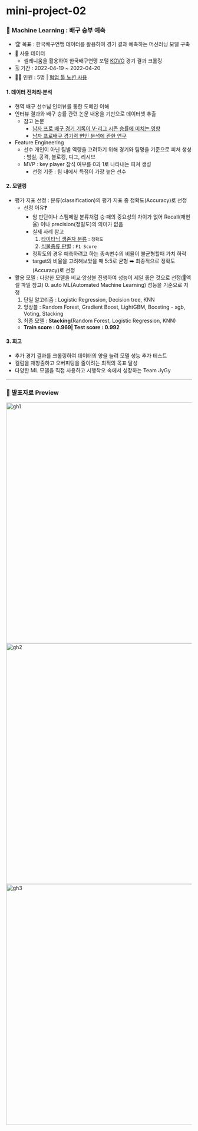 # mini-project-02
### 🏐 Machine Learning : 배구 승부 예측
* 🏆 목표 : 한국배구연맹 데이터를 활용하여 경기 결과 예측하는 머신러닝 모델 구축
* 📂 사용 데이터
  * 셀레니움을 활용하여 한국배구연맹 포털 [KOVO](https://www.kovo.co.kr/game/v-league/11141_game-summary.asp?season=017&g_part=201&r_round=1&g_num=2&) 경기 결과 크롤링
* 🗓 기간 : 2022-04-19 ~ 2022-04-20
* 👩‍💻 인원 : 5명 | [협업 툴 노션 사용](https://imdona.notion.site/mini-project-2-ML-0cde262f1c7e4342be54ab16a2f1b39b)

#### 1. 데이터 전처리·분석
* 현역 배구 선수님 인터뷰를 통한 도메인 이해
* 인터뷰 결과와 배구 승률 관련 논문 내용을 기반으로 데이터셋 추출
  - 참고 논문
    - [남자 프로 배구 경기 기록이 V-리그 시즌 승률에 미치는 영향](https://www.kci.go.kr/kciportal/ci/sereArticleSearch/ciSereArtiView.kci?sereArticleSearchBean.artiId=ART002440361)
    - [남자 프로배구 경기력 변인 분석에 관한 연구](https://m.earticle.net/Article/A362822)
* Feature Engineering
  - 선수 개인이 아닌 팀별 역량을 고려하기 위해 경기와 팀명을 기준으로 피쳐 생성 : 범실, 공격, 블로킹, 디그, 리시브
  - MVP : key player 참석 여부를 0과 1로 나타내는 피쳐 생성
    - 선정 기준 : 팀 내에서 득점이 가장 높은 선수

#### 2. 모델링
* 평가 지표 선정 : 분류(classification)의 평가 지표 중 정확도(Accuracy)로 선정
  - 선정 이유❓
    - 암 판단이나 스팸메일 분류처럼 승·패의 중요성의 차이가 없어 Recall(재현율) 이나 precision(정밀도)의 의미가 없음
    - 실제 사례 참고
      1. [타이타닉 생존자 분류](https://www.kaggle.com/c/titanic/overview/evaluation) : `정확도`
      2. [식물종류 판별](https://www.kaggle.com/c/herbarium-2020-fgvc7/overview/evaluation) : `F1 Score`
    - 정확도의 경우 예측하려고 하는 종속변수의 비율이 불균형할때 가치 하락
    - target의 비율을 고려해보았을 때 5:5로 균형 ➡️ 최종적으로 정확도(Accuracy)로 선정
* 활용 모델 : 다양한 모델을 비교·앙상블 진행하여 성능이 제일 좋은 것으로 선정(📂엑셀 파일 참고)
  0. auto ML(Automated Machine Learning) 성능을 기준으로 지정
  1. 단일 알고리즘 : Logistic Regression, Decision tree, KNN
  2. 앙상블 : Random Forest, Gradient Boost, LightGBM, Boosting - xgb, Voting, Stacking
  3. 최종 모델 : **Stacking**(Random Forest, Logistic Regression, KNN)
    - **Train score : 0.969| Test score : 0.992**

#### 3. 회고
* 추가 경기 결과를 크롤링하여 데이터의 양을 늘려 모델 성능 추가 테스트
* 컬럼을 재창출하고 오버피팅을 줄이려는 최적의 목표 달성
* 다양한 ML 모델을 직접 사용하고 시행착오 속에서 성장하는 Team JyGy

--- 
### 👀 발표자료 Preview
<img width="654" alt="gh1" src="https://user-images.githubusercontent.com/89832134/164351800-3654ddf2-f411-40e2-b1b1-5dc3d7a5c600.png">
<img width="654" alt="gh2" src="https://user-images.githubusercontent.com/89832134/164351816-ececc8c0-2316-4386-8ee0-ab148b8b872f.png">
<img width="654" alt="gh3" src="https://user-images.githubusercontent.com/89832134/164351829-f4506214-4480-44c8-85d5-0fa0e2a91f56.png">


